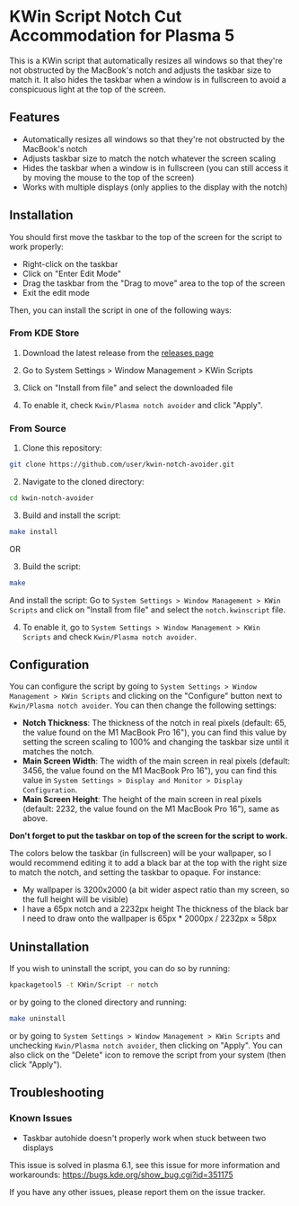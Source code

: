 # KWin Script Notch Cut Accommodation for Plasma 5

This is a KWin script that automatically resizes all windows so that they're not obstructed by the MacBook's notch and adjusts the taskbar size to match it. It also hides the taskbar when a window is in fullscreen to avoid a conspicuous light at the top of the screen.

## Features

- Automatically resizes all windows so that they're not obstructed by the MacBook's notch
- Adjusts taskbar size to match the notch whatever the screen scaling
- Hides the taskbar when a window is in fullscreen (you can still access it by moving the mouse to the top of the screen)
- Works with multiple displays (only applies to the display with the notch)

## Installation

You should first move the taskbar to the top of the screen for the script to work properly:
- Right-click on the taskbar
- Click on "Enter Edit Mode"
- Drag the taskbar from the "Drag to move" area to the top of the screen
- Exit the edit mode

Then, you can install the script in one of the following ways:

### From KDE Store

1. Download the latest release from the [releases page](https://github.com/pop123123123/kwin-notch-avoider/releases)

2. Go to System Settings > Window Management > KWin Scripts

3. Click on "Install from file" and select the downloaded file

4. To enable it, check `Kwin/Plasma notch avoider` and click "Apply".

### From Source

1. Clone this repository:
```bash
git clone https://github.com/user/kwin-notch-avoider.git
```

2. Navigate to the cloned directory:
```bash
cd kwin-notch-avoider
```

3. Build and install the script:
```bash
make install
```
OR

3. Build the script:
```bash
make
```
And install the script:
Go to `System Settings > Window Management > KWin Scripts` and click on "Install from file" and select the `notch.kwinscript` file.

4. To enable it, go to `System Settings > Window Management > KWin Scripts` and check `Kwin/Plasma notch avoider`.

## Configuration

You can configure the script by going to `System Settings > Window Management > KWin Scripts` and clicking on the "Configure" button next to `Kwin/Plasma notch avoider`.
You can then change the following settings:
- **Notch Thickness**: The thickness of the notch in real pixels (default: 65, the value found on the M1 MacBook Pro 16"), you can find this value by setting the screen scaling to 100% and changing the taskbar size until it matches the notch.
- **Main Screen Width**: The width of the main screen in real pixels (default: 3456, the value found on the M1 MacBook Pro 16"), you can find this value in `System Settings > Display and Monitor > Display Configuration`.
- **Main Screen Height**: The height of the main screen in real pixels (default: 2232, the value found on the M1 MacBook Pro 16"), same as above.

**Don't forget to put the taskbar on top of the screen for the script to work.**

The colors below the taskbar (in fullscreen) will be your wallpaper, so I would recommend editing it to add a black bar at the top with the right size to match the notch, and setting the taskbar to opaque.
For instance:
- My wallpaper is 3200x2000 (a bit wider aspect ratio than my screen, so the full height will be visible)
- I have a 65px notch and a 2232px height
The thickness of the black bar I need to draw onto the wallpaper is 65px * 2000px / 2232px ≈ 58px

## Uninstallation

If you wish to uninstall the script, you can do so by running:
```bash
kpackagetool5 -t KWin/Script -r notch
```
or by going to the cloned directory and running:
```bash
make uninstall
```

or by going to `System Settings > Window Management > KWin Scripts` and unchecking `Kwin/Plasma notch avoider`, then clicking on "Apply". You can also click on the "Delete" icon to remove the script from your system (then click "Apply").

## Troubleshooting

### Known Issues

- Taskbar autohide doesn't properly work when stuck between two displays

This issue is solved in plasma 6.1, see this issue for more information and workarounds:
https://bugs.kde.org/show_bug.cgi?id=351175

If you have any other issues, please report them on the issue tracker.